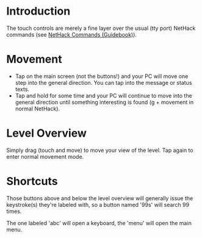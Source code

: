 # Introduction #

The touch controls are merely a fine layer over the usual (tty port) NetHack commands (see [NetHack Commands (Guidebook)](http://www.nethack.org/v343/Guidebook.html#_TOCentry_7)).

# Movement #

  * Tap on the main screen (not the buttons!) and your PC will move one step into the general direction. You can tap into the message or status texts.
  * Tap and hold for some time and your PC will continue to move into the general direction until something interesting is found (g + movement in normal NetHack).

# Level Overview #

Simply drag (touch and move) to move your view of the level. Tap again to enter normal movement mode.

# Shortcuts #

Those buttons above and below the level overview will generally issue the keystroke(s) they're labeled with, so a button named '99s' will search 99 times.

The one labeled 'abc' will open a keyboard, the 'menu' will open the main menu.